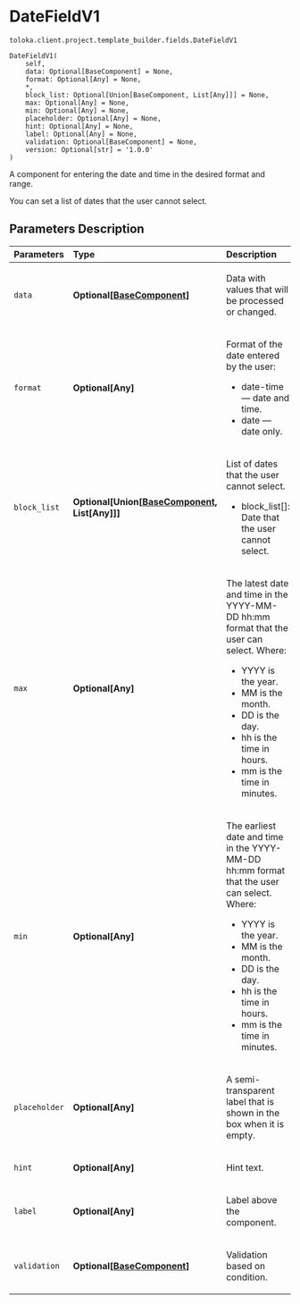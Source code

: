 # DateFieldV1
`toloka.client.project.template_builder.fields.DateFieldV1`

```
DateFieldV1(
    self,
    data: Optional[BaseComponent] = None,
    format: Optional[Any] = None,
    *,
    block_list: Optional[Union[BaseComponent, List[Any]]] = None,
    max: Optional[Any] = None,
    min: Optional[Any] = None,
    placeholder: Optional[Any] = None,
    hint: Optional[Any] = None,
    label: Optional[Any] = None,
    validation: Optional[BaseComponent] = None,
    version: Optional[str] = '1.0.0'
)
```

A component for entering the date and time in the desired format and range.


You can set a list of dates that the user cannot select.

## Parameters Description

| Parameters | Type | Description |
| :----------| :----| :-----------|
`data`|**Optional\[[BaseComponent](toloka.client.project.template_builder.base.BaseComponent.md)\]**|<p>Data with values that will be processed or changed.</p>
`format`|**Optional\[Any\]**|<p>Format of the date entered by the user:<ul><li>date-time — date and time.</li><li>date — date only.</li></ul></p>
`block_list`|**Optional\[Union\[[BaseComponent](toloka.client.project.template_builder.base.BaseComponent.md), List\[Any\]\]\]**|<p>List of dates that the user cannot select.<ul><li>block_list[]: Date that the user cannot select.</li></ul></p>
`max`|**Optional\[Any\]**|<p>The latest date and time in the YYYY-MM-DD hh:mm format that the user can select. Where:<ul><li>YYYY is the year.</li><li>MM is the month.</li><li>DD is the day.</li><li>hh is the time in hours.</li><li>mm is the time in minutes.</li></ul></p>
`min`|**Optional\[Any\]**|<p>The earliest date and time in the YYYY-MM-DD hh:mm format that the user can select. Where:<ul><li>YYYY is the year.</li><li>MM is the month.</li><li>DD is the day.</li><li>hh is the time in hours.</li><li>mm is the time in minutes.</li></ul></p>
`placeholder`|**Optional\[Any\]**|<p>A semi-transparent label that is shown in the box when it is empty.</p>
`hint`|**Optional\[Any\]**|<p>Hint text.</p>
`label`|**Optional\[Any\]**|<p>Label above the component.</p>
`validation`|**Optional\[[BaseComponent](toloka.client.project.template_builder.base.BaseComponent.md)\]**|<p>Validation based on condition.</p>
